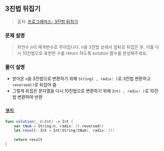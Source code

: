 ## 3진법 뒤집기

> 출처: [프로그래머스- 3진법 뒤집기](https://school.programmers.co.kr/learn/courses/30/lessons/68935)

### 문제 설명
> 자연수 n이 매개변수로 주어집니다. n을 3진법 상에서 앞뒤로 뒤집은 후, 이를 다시 10진법으로 표현한 수를 return 하도록 solution 함수를 완성해주세요.

### 풀이 설명
- 받아온 `n`을 3진법으로 변환하기 위해 `String( , radix: )`로 3진법 변환하고 `reversed()`로 뒤집어 줌
- 그렇게 뒤집은 문자열을 다시 10진법으로 변환하기 위해 `Int( , radix: )`로 10진법 변환하여 반환

### 코드
```swift
func solution(_ n:Int) -> Int {
    var tNum = String(n, radix: 3).reversed()
    let result: Int = Int(String(tNum), radix: 3)!
    
    return result
}
```
